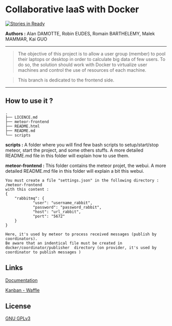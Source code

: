 Collaborative IaaS with Docker
==============================

[![Stories in Ready](https://badge.waffle.io/EudesRobin/iaas-collaboratif.png?label=ready&title=Ready)](https://waffle.io/EudesRobin/iaas-collaboratif)

**Authors :** 
Alan DAMOTTE, Robin EUDES, Romain BARTHELEMY, Malek MAMMAR, Kai GUO


----------
> The objective of this project is to allow a user group (member) to pool their laptops or desktop in order to calculate big data of few users. To do so, the solution should work with Docker to virtualize user machines and control the use of resources of each machine.

> This branch is dedicated to the frontend side.
----------

How to use it ?
---------------
    .
    ├── LICENCE.md
    ├── meteor-frontend
    ├── README.html
    ├── README.md
    └── scripts

**scripts :**
A folder where you will find few bash scripts to setup/start/stop meteor, start the project, and some others stuffs. A more detailed README.md file in this folder will explain how to use them.

**meteor-frontend :**
This folder contains the meteor projet, the webui. A more detailed README.md file in this folder will explain a bit this webui.


    You must create a file "settings.json" in the following directory : /meteor-frontend
    with this content :
    {
        "rabbitmq": {
                "user": "username_rabbit",
                "password": "password_rabbit",
                "host": "url_rabbit",
                "port": "5672"
        }
    }
    
    Here, it's used by meteor to process received messages (publish by coordinators).
    Be aware that an indentical file must be created in docker/coordinator/publisher  directory (on provider, it's used by coordinator to publish messages )

Links
-------
[Documentation](http://air.imag.fr/index.php/Projets-2015-2016-IaaS_Docker)

[Kanban - Waffle](https://waffle.io/EudesRobin/iaas-collaboratif)

License
-------
[GNU GPLv3](https://www.gnu.org/licenses/gpl-3.0.fr.html)
